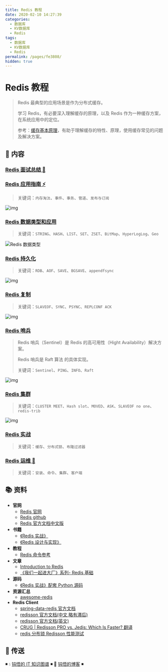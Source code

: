 ```yaml
---
title: Redis 教程
date: 2020-02-10 14:27:39
categories:
  - 数据库
  - KV数据库
  - Redis
tags:
  - 数据库
  - KV数据库
  - Redis
permalink: /pages/fe3808/
hidden: true
---
```


# Redis 教程

> Redis 最典型的应用场景是作为分布式缓存。
>
> 学习 Redis，有必要深入理解缓存的原理，以及 Redis 作为一种缓存方案，在系统应用中的定位。
>
> 参考：[缓存基本原理](https://dunwu.github.io/design/distributed/分布式缓存.html)，有助于理解缓存的特性、原理，使用缓存常见的问题及解决方案。

## 📖 内容

### [Redis 面试总结 💯](01.Redis面试总结.md)

### [Redis 应用指南 ⚡](02.Redis应用指南.md)

> 关键词：`内存淘汰`、`事件`、`事务`、`管道`、`发布与订阅`

![img](https://gitee.com/quyangzhao/images/raw/dev/snap/20200713105627.png)

### [Redis 数据类型和应用](03.Redis数据类型和应用.md)

> 关键词：`STRING`、`HASH`、`LIST`、`SET`、`ZSET`、`BitMap`、`HyperLogLog`、`Geo`

![Redis 数据类型](https://gitee.com/quyangzhao/images/raw/dev/snap/20200226113813.png)

### [Redis 持久化](04.Redis持久化.md)

> 关键词：`RDB`、`AOF`、`SAVE`、`BGSAVE`、`appendfsync`

![img](https://gitee.com/quyangzhao/images/raw/dev/snap/20200224214047.png)

### [Redis 复制](05.Redis复制.md)

> 关键词：`SLAVEOF`、`SYNC`、`PSYNC`、`REPLCONF ACK`

![img](https://gitee.com/quyangzhao/images/raw/dev/snap/20200712182603.png)

### [Redis 哨兵](06.Redis哨兵.md)

> Redis 哨兵（Sentinel）是 Redis 的高可用性（Hight Availability）解决方案。
>
> Redis 哨兵是 Raft 算法 的具体实现。
>
> 关键词：`Sentinel`、`PING`、`INFO`、`Raft`

![img](https://gitee.com/quyangzhao/images/raw/dev/snap/20200713072747.png)

### [Redis 集群](07.Redis集群.md)

> 关键词：`CLUSTER MEET`、`Hash slot`、`MOVED`、`ASK`、`SLAVEOF no one`、`redis-trib`

![img](https://gitee.com/quyangzhao/images/raw/dev/snap/20200713100613.png)

### [Redis 实战](08.Redis实战.md)

> 关键词：`缓存`、`分布式锁`、`布隆过滤器`

### [Redis 运维 🔨](20.Redis运维.md)

> 关键词：`安装`、`命令`、`集群`、`客户端`

## 📚 资料

- **官网**
  - [Redis 官网](https://redis.io/)
  - [Redis github](https://github.com/antirez/redis)
  - [Redis 官方文档中文版](http://redis.cn/)
- **书籍**
  - [《Redis 实战》](https://item.jd.com/11791607.html)
  - [《Redis 设计与实现》](https://item.jd.com/11486101.html)
- **教程**
  - [Redis 命令参考](http://redisdoc.com/)
- **文章**
  - [Introduction to Redis](https://www.slideshare.net/dvirsky/introduction-to-redis)
  - [《我们一起进大厂》系列- Redis 基础](https://juejin.im/post/5db66ed9e51d452a2f15d833)
- **源码**
  - [《Redis 实战》配套 Python 源码](https://github.com/josiahcarlson/redis-in-action)
- **资源汇总**
  - [awesome-redis](https://github.com/JamzyWang/awesome-redis)
- **Redis Client**
  - [spring-data-redis 官方文档](https://docs.spring.io/spring-data/redis/docs/1.8.13.RELEASE/reference/html/)
  - [redisson 官方文档(中文,略有滞后)](https://github.com/redisson/redisson/wiki/%E7%9B%AE%E5%BD%95)
  - [redisson 官方文档(英文)](https://github.com/redisson/redisson/wiki/Table-of-Content)
  - [CRUG | Redisson PRO vs. Jedis: Which Is Faster? 翻译](https://www.jianshu.com/p/82f0d5abb002)
  - [redis 分布锁 Redisson 性能测试](https://blog.csdn.net/everlasting_188/article/details/51073505)

## 🚪 传送

◾ 💧 [钝悟的 IT 知识图谱](https://dunwu.github.io/waterdrop/) ◾ 🎯 [钝悟的博客](https://dunwu.github.io/blog/) ◾
